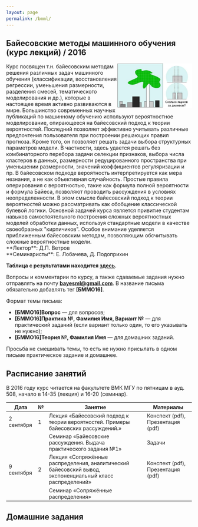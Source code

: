 ```yaml
---
layout: page
permalink: /bmml/
---
```


## Байесовские методы машинного обучения (курс лекций) / 2016

<img src="./BMMO11_Intro.jpg" width="40%" align="right"/>
Курс посвящен т.н. байесовским методам решения различных задач машинного обучения (классификации, восстановления регрессии, уменьшения размерности, разделения смесей, тематического моделирования и др.), которые в настоящее время активно развиваются в мире. Большинство современных научных публикаций по машинному обучению используют вероятностное моделирование, опирающееся на байесовский подход к теории вероятностей. Последний позволяет эффективно учитывать различные предпочтения пользователя при построении решающих правил прогноза. Кроме того, он позволяет решать задачи выбора структурных параметров модели. В частности, здесь удается решать без комбинаторного перебора задачи селекции признаков, выбора числа кластеров в данных, размерности редуцированного пространства при уменьшении размерности, значений коэффициентов регуляризации и пр. В байесовском подходе вероятность интерпретируется как мера незнания, а не как объективная случайность. Простые правила оперирования с вероятностью, такие как формула полной вероятности и формула Байеса, позволяют проводить рассуждения в условиях неопределенности. В этом смысле байесовский подход к теории вероятностей можно рассматривать как обобщение классической булевой логики. Основной задачей курса является привитие студентам навыков самостоятельного построения сложных вероятностных моделей обработки данных, используя стандартные модели в качестве своеобразных "кирпичиков". Особое внимание уделяется приближенным байесовским методам, позволяющим обсчитывать сложные вероятностные модели.

<br />
**Лектор**: Д.П. Ветров <br />
**Семинаристы**: Е. Лобачева, Д. Подоприхин

**Таблица с результатами находится [здесь](https://docs.google.com/spreadsheets/d/1EWr2XJOpnr5CAHnzP_WVWBCnbdPu25K0TnJIp5wK8oU/edit?usp=sharing).**

Вопросы и комментарии по курсу, а также сдаваемые задания нужно отправлять на почту **bayesml@gmail.com**. В название письма обязательно добавлять тег **[БММО16]**.

Формат темы письма:
- **[БММО16]Вопрос** — для вопросов;
- **[БММО16]Практика №, Фамилия Имя, Вариант №** — для практический заданий (если вариант только один, то его указывать не нужно);
- **[БММО16]Теория №, Фамилия Имя** — для домашних заданий.

Просьба не смешивать темы, то есть не нужно присылать в одном письме практическое задание и домашнее.

## Расписание занятий

В 2016 году курс читается на факультете ВМК МГУ по пятницам в ауд. 508, начало в 14-35 (лекция) и 16-20 (семинар).

| Дата | № | Занятие | Материалы |
|------|---|---------|-----------|
|2 сентября|1|Лекция «Байесовский подход к теории вероятностей. Примеры байесовских рассуждений.»|Конспект (pdf), Презентация (pdf)|
|| |Семинар «Байесовские рассуждения. Выдача практического задания №1»|Задачи|
|9 сентября|2|Лекция «Сопряжённые распределения, аналитический байесовский вывод, экспоненциальный класс распределений»|Конспект (pdf), Презентация (pdf)|
|||Семинар «Сопряжённые распределения»| |

## Домашние задания
